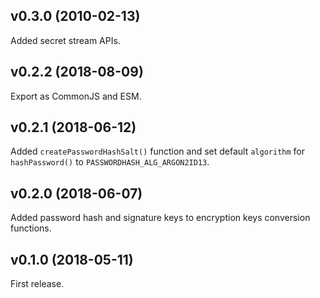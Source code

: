 ## v0.3.0 (2010-02-13)

Added secret stream APIs.

## v0.2.2 (2018-08-09)

Export as CommonJS and ESM.

## v0.2.1 (2018-06-12)

Added `createPasswordHashSalt()` function and set default `algorithm` for `hashPassword()` to `PASSWORDHASH_ALG_ARGON2ID13`.

## v0.2.0 (2018-06-07)

Added password hash and signature keys to encryption keys conversion functions.

## v0.1.0 (2018-05-11)

First release.
